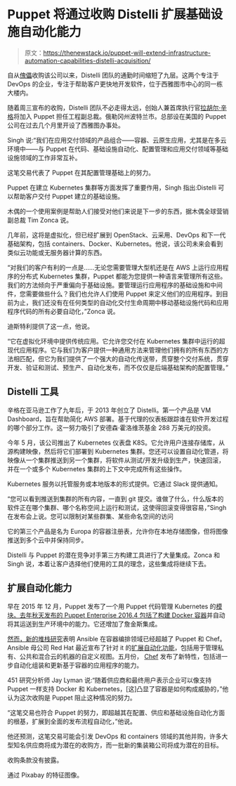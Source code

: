 # Puppet 将通过收购 Distelli 扩展基础设施自动化能力

> 原文：<https://thenewstack.io/puppet-will-extend-infrastructure-automation-capabilities-distelli-acquisition/>

自从[傀儡](https://puppet.com/)收购该公司以来，Distelli 团队的通勤时间缩短了九层。这两个专注于 DevOps 的企业，专注于帮助客户更快地开发软件，位于西雅图市中心的同一栋大楼内。

随着周三宣布的收购，Distelli 团队不必走得太远，创始人兼首席执行官[拉胡尔·辛格](https://www.linkedin.com/in/rahulsingh5/)将加入 Puppet 担任工程副总裁。俄勒冈州波特兰市。总部设在美国的 Puppet 公司在过去几个月里开设了西雅图办事处。

Singh 说:“我们在应用交付领域的产品组合——容器、云原生应用，尤其是在多云环境中——与 Puppet 在代码、基础设施自动化、配置管理和应用交付领域等基础设施领域的工作非常互补。

这笔交易代表了 Puppet 在其配置管理基础上的努力。

Puppet 在建立 Kubernetes 集群等方面发挥了重要作用，Singh 指出:Distelli 可以帮助客户交付 Puppet 建立的基础设施。

木偶的一个使用案例是帮助人们接受对他们来说是下一步的东西，据木偶全球营销副总裁 Tim Zonca 说。

几年前，这将是虚拟化，但已经扩展到 OpenStack、云采用、DevOps 和下一代基础架构，包括 containers、Docker、Kubernetes。他说，该公司未来会看到类似云功能或无服务器计算的东西。

“对我们的客户有利的一点是……无论您需要管理大型机还是在 AWS 上运行应用程序的分布式 Kubernetes 集群，Puppet 都能为您提供一种语言来管理所有这些。我们的方法倾向于严重偏向于基础设施。要管理运行应用程序的基础设施和中间件，您需要做些什么？我们也允许人们使用 Puppet 来定义他们的应用程序。到目前为止，我们还没有在任何类型的自动化交付生命周期中移动基础设施代码和应用程序代码的所有必要自动化，”Zonca 说。

迪斯特利提供了这一点，他说。

“它在虚拟化环境中提供传统应用。它允许您交付在 Kubernetes 集群中运行的超现代应用程序。它与我们为客户提供一种通用方法来管理他们拥有的所有东西的方法相匹配，但它为我们提供了一个强大的自动化传送带，贯穿整个交付系统，贯穿开发、验证和测试、预生产、自动化发布，而不仅仅是后端基础架构的配置管理。”

## Distelli 工具

辛格在亚马逊工作了九年后，于 2013 年创立了 Distelli。第一个产品是 VM Dashboard，旨在帮助简化 AWS 部署。基于代理的仪表板跟踪谁在软件开发过程的哪个部分工作。这一努力吸引了安德森·霍洛维茨基金 288 万美元的投资。

今年 5 月，该公司推出了 Kubernetes 仪表盘 K8S。它允许用户连接存储库，从源构建映像，然后将它们部署到 Kubernetes 集群。您还可以设置自动化管道，将映像从一个集群推送到另一个集群，将软件从测试/开发升级到生产，快速回滚，并在一个或多个 Kubernetes 集群的上下文中完成所有这些操作。

Kubernetes 服务以托管服务或本地版本的形式提供。它通过 Slack 提供通知。

“您可以看到推送到集群的所有内容，一直到 git 提交。谁做了什么，什么版本的软件正在哪个集群、哪个名称空间上运行和测试，这使得回滚变得很容易，”Singh 在发布会上说。您可以限制对某些群集、某些命名空间的访问

它的第三个产品是名为 Europa 的容器注册表，允许你在本地存储图像，但将图像推送到多个云中并保持同步。

Distelli 与 Puppet 的潜在竞争对手第三方构建工具进行了大量集成。Zonca 和 Singh 说，本着让客户选择他们使用的工具的理念，这些集成将继续下去。

## 扩展自动化能力

早在 2015 年 12 月，Puppet 发布了一个用 Puppet 代码管理 Kubernetes 的[模块。去年秋天发布的 Puppet Enterprise 2016.4 包括了](https://thenewstack.io/puppet-labs-automates-kubernetes-accessibility-admins/)[构建 Docker 容器](https://thenewstack.io/puppet-now-comes-docker-build-tools/)并自动将其运送到生产环境中的能力。它还增加了詹金斯集成。

[然而，新的堆栈研究](https://thenewstack.io/ansible-leading-chef-puppet/)表明 Ansible 在容器编排领域已经超越了 Puppet 和 Chef。Ansible 母公司 Red Hat 最近宣布了针对 it 的[扩展自动化功能](https://siliconangle.com/blog/2017/09/07/red-hat-expands-ansibles-enterprise-automation-portfolio-new-releases/)，包括用于管理私有、公共和混合云的机器的自定义视图。五月份， [Chef](https://thenewstack.io/chef-brings-automation-portfolio-cloud/) 发布了新特性，包括进一步自动化组装和更新基于容器的应用程序的能力。

451 研究分析师 Jay Lyman 说:“随着供应商和最终用户表示企业可以像支持 Puppet 一样支持 Docker 和 Kubernetes，[这]凸显了容器是如何构成威胁的，”他认为这次收购是 Puppet 阻止这种情况的努力。

“这笔交易也符合 Puppet 的努力，即超越其在配置、供应和基础设施自动化方面的根基，扩展到全面的发布流程自动化，”他说。

他还预测，这笔交易可能会引发 DevOps 和 containers 领域的其他并购，许多大型知名供应商将成为潜在的收购方，而一批新的集装箱公司将成为潜在的目标。

收购条款没有披露。

通过 Pixabay 的特征图像。

<svg xmlns:xlink="http://www.w3.org/1999/xlink" viewBox="0 0 68 31" version="1.1"><title>Group</title> <desc>Created with Sketch.</desc></svg>